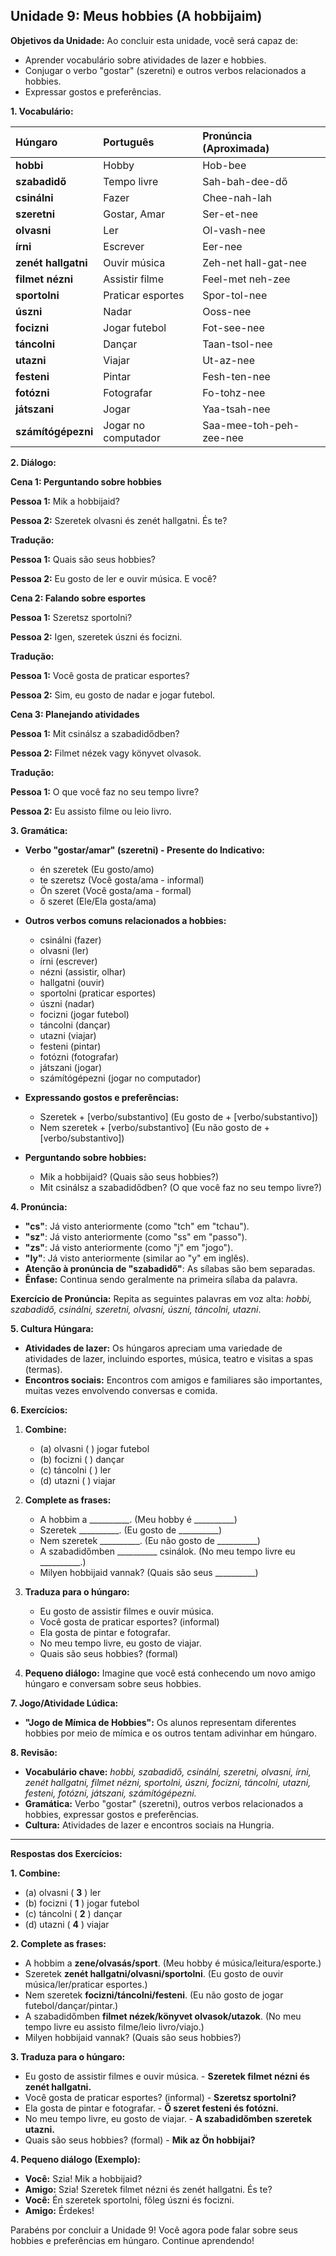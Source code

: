 ## Unidade 9: Meus hobbies (A hobbijaim)

**Objetivos da Unidade:** Ao concluir esta unidade, você será capaz de:

* Aprender vocabulário sobre atividades de lazer e hobbies.
* Conjugar o verbo "gostar" (szeretni) e outros verbos relacionados a hobbies.
* Expressar gostos e preferências.

**1. Vocabulário:**

| Húngaro            | Português              | Pronúncia (Aproximada)   |
| :----------------- | :--------------------- | :----------------------- |
| **hobbi** | Hobby                  | Hob-bee                  |
| **szabadidő** | Tempo livre           | Sah-bah-dee-dő            |
| **csinálni** | Fazer                  | Chee-nah-lah              |
| **szeretni** | Gostar, Amar           | Ser-et-nee               |
| **olvasni** | Ler                    | Ol-vash-nee               |
| **írni** | Escrever               | Eer-nee                  |
| **zenét hallgatni** | Ouvir música           | Zeh-net hall-gat-nee       |
| **filmet nézni** | Assistir filme         | Feel-met neh-zee          |
| **sportolni** | Praticar esportes      | Spor-tol-nee              |
| **úszni** | Nadar                  | Ooss-nee                 |
| **focizni** | Jogar futebol         | Fot-see-nee               |
| **táncolni** | Dançar                 | Taan-tsol-nee              |
| **utazni** | Viajar                 | Ut-az-nee                |
| **festeni** | Pintar                 | Fesh-ten-nee              |
| **fotózni** | Fotografar             | Fo-tohz-nee               |
| **játszani** | Jogar                  | Yaa-tsah-nee              |
| **számítógépezni** | Jogar no computador  | Saa-mee-toh-peh-zee-nee    |

**2. Diálogo:**

**Cena 1: Perguntando sobre hobbies**

**Pessoa 1:** Mik a hobbijaid?

**Pessoa 2:** Szeretek olvasni és zenét hallgatni. És te?

**Tradução:**

**Pessoa 1:** Quais são seus hobbies?

**Pessoa 2:** Eu gosto de ler e ouvir música. E você?

**Cena 2: Falando sobre esportes**

**Pessoa 1:** Szeretsz sportolni?

**Pessoa 2:** Igen, szeretek úszni és focizni.

**Tradução:**

**Pessoa 1:** Você gosta de praticar esportes?

**Pessoa 2:** Sim, eu gosto de nadar e jogar futebol.

**Cena 3: Planejando atividades**

**Pessoa 1:** Mit csinálsz a szabadidődben?

**Pessoa 2:** Filmet nézek vagy könyvet olvasok.

**Tradução:**

**Pessoa 1:** O que você faz no seu tempo livre?

**Pessoa 2:** Eu assisto filme ou leio livro.

**3. Gramática:**

* **Verbo "gostar/amar" (szeretni) - Presente do Indicativo:**

    * én szeretek (Eu gosto/amo)
    * te szeretsz (Você gosta/ama - informal)
    * Ön szeret (Você gosta/ama - formal)
    * ő szeret (Ele/Ela gosta/ama)

* **Outros verbos comuns relacionados a hobbies:**

    * csinálni (fazer)
    * olvasni (ler)
    * írni (escrever)
    * nézni (assistir, olhar)
    * hallgatni (ouvir)
    * sportolni (praticar esportes)
    * úszni (nadar)
    * focizni (jogar futebol)
    * táncolni (dançar)
    * utazni (viajar)
    * festeni (pintar)
    * fotózni (fotografar)
    * játszani (jogar)
    * számítógépezni (jogar no computador)

* **Expressando gostos e preferências:**

    * Szeretek + \[verbo/substantivo] (Eu gosto de + \[verbo/substantivo])
    * Nem szeretek + \[verbo/substantivo] (Eu não gosto de + \[verbo/substantivo])

* **Perguntando sobre hobbies:**

    * Mik a hobbijaid? (Quais são seus hobbies?)
    * Mit csinálsz a szabadidődben? (O que você faz no seu tempo livre?)

**4. Pronúncia:**

* **"cs"**: Já visto anteriormente (como "tch" em "tchau").
* **"sz"**: Já visto anteriormente (como "ss" em "passo").
* **"zs"**: Já visto anteriormente (como "j" em "jogo").
* **"ly"**: Já visto anteriormente (similar ao "y" em inglês).
* **Atenção à pronúncia de "szabadidő"**: As sílabas são bem separadas.
* **Ênfase:** Continua sendo geralmente na primeira sílaba da palavra.

**Exercício de Pronúncia:** Repita as seguintes palavras em voz alta: *hobbi, szabadidő, csinálni, szeretni, olvasni, úszni, táncolni, utazni*.

**5. Cultura Húngara:**

* **Atividades de lazer:** Os húngaros apreciam uma variedade de atividades de lazer, incluindo esportes, música, teatro e visitas a spas (termas).
* **Encontros sociais:** Encontros com amigos e familiares são importantes, muitas vezes envolvendo conversas e comida.

**6. Exercícios:**

1.  **Combine:**

    * (a) olvasni ( ) jogar futebol
    * (b) focizni ( ) dançar
    * (c) táncolni ( ) ler
    * (d) utazni ( ) viajar

2.  **Complete as frases:**

    * A hobbim a __________. (Meu hobby é __________)
    * Szeretek __________. (Eu gosto de __________)
    * Nem szeretek __________. (Eu não gosto de __________)
    * A szabadidőmben __________ csinálok. (No meu tempo livre eu __________.)
    * Milyen hobbijaid vannak? (Quais são seus __________)

3.  **Traduza para o húngaro:**

    * Eu gosto de assistir filmes e ouvir música.
    * Você gosta de praticar esportes? (informal)
    * Ela gosta de pintar e fotografar.
    * No meu tempo livre, eu gosto de viajar.
    * Quais são seus hobbies? (formal)

4.  **Pequeno diálogo:** Imagine que você está conhecendo um novo amigo húngaro e conversam sobre seus hobbies.

**7. Jogo/Atividade Lúdica:**

* **"Jogo de Mímica de Hobbies":** Os alunos representam diferentes hobbies por meio de mímica e os outros tentam adivinhar em húngaro.

**8. Revisão:**

* **Vocabulário chave:** *hobbi, szabadidő, csinálni, szeretni, olvasni, írni, zenét hallgatni, filmet nézni, sportolni, úszni, focizni, táncolni, utazni, festeni, fotózni, játszani, számítógépezni.*
* **Gramática:** Verbo "gostar" (szeretni), outros verbos relacionados a hobbies, expressar gostos e preferências.
* **Cultura:** Atividades de lazer e encontros sociais na Hungria.

---

**Respostas dos Exercícios:**

**1. Combine:**

* (a) olvasni ( **3** ) ler
* (b) focizni ( **1** ) jogar futebol
* (c) táncolni ( **2** ) dançar
* (d) utazni ( **4** ) viajar

**2. Complete as frases:**

* A hobbim a **zene/olvasás/sport**. (Meu hobby é música/leitura/esporte.)
* Szeretek **zenét hallgatni/olvasni/sportolni**. (Eu gosto de ouvir música/ler/praticar esportes.)
* Nem szeretek **focizni/táncolni/festeni**. (Eu não gosto de jogar futebol/dançar/pintar.)
* A szabadidőmben **filmet nézek/könyvet olvasok/utazok**. (No meu tempo livre eu assisto filme/leio livro/viajo.)
* Milyen hobbijaid vannak? (Quais são seus hobbies?)

**3. Traduza para o húngaro:**

* Eu gosto de assistir filmes e ouvir música. - **Szeretek filmet nézni és zenét hallgatni.**
* Você gosta de praticar esportes? (informal) - **Szeretsz sportolni?**
* Ela gosta de pintar e fotografar. - **Ő szeret festeni és fotózni.**
* No meu tempo livre, eu gosto de viajar. - **A szabadidőmben szeretek utazni.**
* Quais são seus hobbies? (formal) - **Mik az Ön hobbijai?**

**4. Pequeno diálogo (Exemplo):**

* **Você:** Szia! Mik a hobbijaid?
* **Amigo:** Szia! Szeretek filmet nézni és zenét hallgatni. És te?
* **Você:** Én szeretek sportolni, főleg úszni és focizni.
* **Amigo:** Érdekes!

Parabéns por concluir a Unidade 9! Você agora pode falar sobre seus hobbies e preferências em húngaro. Continue aprendendo!
